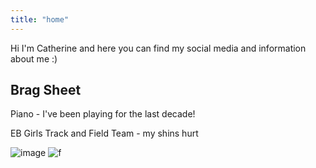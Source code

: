 ```yaml
---
title: "home"
---
```


Hi I'm Catherine and here you can find my social media and information about me :)

## Brag Sheet
Piano - I've been playing for the last decade!

EB Girls Track and Field Team - my shins hurt

![image](/assets/e.png)
![f](https://user-images.githubusercontent.com/63884914/118982608-96e0d400-b949-11eb-83d9-ae6fe85f8801.jpg)
